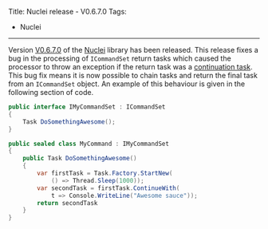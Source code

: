 Title: Nuclei release - V0.6.7.0
Tags:
  - Nuclei
---


Version [V0.6.7.0](https://github.com/pvandervelde/Nuclei/releases/tag/V0.6.7.0) of the
[Nuclei](/projects/nuclei.html) library has been released. This release fixes a bug in the processing
of `ICommandSet` return tasks which caused the processor to throw an exception if the return task was
a [continuation task](http://msdn.microsoft.com/en-us/library/ee372288.aspx). This bug fix means it
is now possible to chain tasks and return the final task from an `ICommandSet` object. An example of
this behaviour is given in the following section of code.

``` cs
public interface IMyCommandSet : ICommandSet
{
    Task DoSomethingAwesome();
}

public sealed class MyCommand : IMyCommandSet
{
    public Task DoSomethingAwesome()
    {
        var firstTask = Task.Factory.StartNew(
            () => Thread.Sleep(1000));
        var secondTask = firstTask.ContinueWith(
            t => Console.WriteLine("Awesome sauce"));
        return secondTask
    }
}
```
